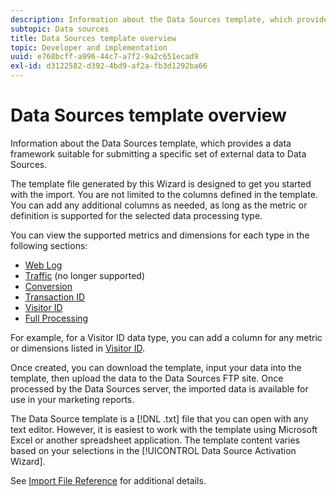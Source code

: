 ```yaml
---
description: Information about the Data Sources template, which provides a data framework suitable for submitting a specific set of external data to Data Sources.
subtopic: Data sources
title: Data Sources template overview
topic: Developer and implementation
uuid: e768bcff-a996-44c7-a7f2-9a2c651ecad9
exl-id: d3122582-d392-4bd9-af2a-fb3d1292ba66
---
```

# Data Sources template overview

Information about the Data Sources template, which provides a data framework suitable for submitting a specific set of external data to Data Sources.

The template file generated by this Wizard is designed to get you started with the import. You are not limited to the columns defined in the template. You can add any additional columns as needed, as long as the metric or definition is supported for the selected data processing type.

You can view the supported metrics and dimensions for each type in the following sections:

* [Web Log](/help/import/c-data-sources/c-datasrc-types/datasrc-web-log.md) 
* [Traffic](/help/import/c-data-sources/c-datasrc-types/datasrc-traffic.md) (no longer supported) 
* [Conversion](/help/import/c-data-sources/c-datasrc-types/datasrc-conversion.md) 
* [Transaction ID](/help/import/c-data-sources/c-datasrc-types/datasrc-transactionid.md) 
* [Visitor ID](/help/import/c-data-sources/c-datasrc-types/datasrc-visitorid.md) 
* [Full Processing](/help/import/c-data-sources/c-datasrc-types/datasrc-full-processing.md)

For example, for a Visitor ID data type, you can add a column for any metric or dimensions listed in [Visitor ID](/help/import/c-data-sources/c-datasrc-types/datasrc-visitorid.md).

Once created, you can download the template, input your data into the template, then upload the data to the Data Sources FTP site. Once processed by the Data Sources server, the imported data is available for use in your marketing reports.

The Data Source template is a [!DNL .txt] file that you can open with any text editor. However, it is easiest to work with the template using Microsoft Excel or another spreadsheet application. The template content varies based on your selections in the [!UICONTROL Data Source Activation Wizard].

See [Import File Reference](/help/import/c-data-sources/datasrc-template/datasrc-import-file-reference.md) for additional details.
